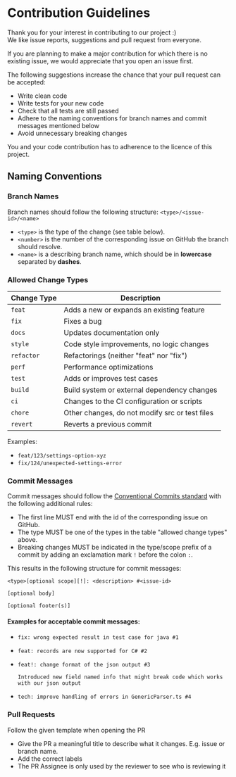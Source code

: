 # Contribution Guidelines

Thank you for your interest in contributing to our project :)<br>
We like issue reports, suggestions and pull request from everyone.

If you are planning to make a major contribution for which there is no existing issue, we would appreciate that you open an issue first.

The following suggestions increase the chance that your pull request can be accepted:

-   Write clean code
-   Write tests for your new code
-   Check that all tests are still passed
-   Adhere to the naming conventions for branch names and commit messages mentioned below
-   Avoid unnecessary breaking changes

You and your code contribution has to adherence to the licence of this project.

## Naming Conventions

### Branch Names

Branch names should follow the following structure: `<type>/<issue-id>/<name>`

-   `<type>` is the type of the change (see table below).
-   `<number>` is the number of the corresponding issue on GitHub the branch should resolve.
-   `<name>` is a describing branch name, which should be in **lowercase** separated by **dashes**.

### Allowed Change Types

| Change Type | Description                                    |
| ----------- | ---------------------------------------------- |
| `feat`      | Adds a new or expands an existing feature      |
| `fix`       | Fixes a bug                                    |
| `docs`      | Updates documentation only                     |
| `style`     | Code style improvements, no logic changes      |
| `refactor`  | Refactorings (neither "feat" nor "fix")        |
| `perf`      | Performance optimizations                      |
| `test`      | Adds or improves test cases                    |
| `build`     | Build system or external dependency changes    |
| `ci`        | Changes to the CI configuration or scripts     |
| `chore`     | Other changes, do not modify src or test files |
| `revert`    | Reverts a previous commit                      |

Examples:

-   `feat/123/settings-option-xyz`
-   `fix/124/unexpected-settings-error`

### Commit Messages

Commit messages should follow the [Conventional Commits standard](https://www.conventionalcommits.org/en/v1.0.0/) with the following additional rules:

-   The first line MUST end with the id of the corresponding issue on GitHub.
-   The type MUST be one of the types in the table "allowed change types" above.
-   Breaking changes MUST be indicated in the type/scope prefix of a commit by adding an exclamation mark `!` before the colon `:`.

This results in the following structure for commit messages:

```
<type>[optional scope][!]: <description> #<issue-id>

[optional body]

[optional footer(s)]
```

#### Examples for acceptable commit messages:

-   `fix: wrong expected result in test case for java #1`
-   `feat: records are now supported for C# #2`
-   ```
    feat!: change format of the json output #3

    Introduced new field named info that might break code which works with our json output
    ```

-   `tech: improve handling of errors in GenericParser.ts #4`

### Pull Requests

Follow the given template when opening the PR

-   Give the PR a meaningful title to describe what it changes. E.g. issue or branch name.
-   Add the correct labels
-   The PR Assignee is only used by the reviewer to see who is reviewing it
